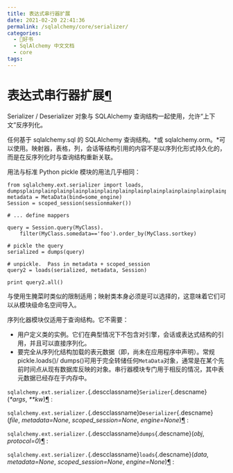 ```yaml
---
title: 表达式串行器扩展
date: 2021-02-20 22:41:36
permalink: /sqlalchemy/core/serializer/
categories:
  - 📖好书
  - SqlAlchemy 中文文档
  - core
tags:
---
```

表达式串行器扩展[¶](#module-sqlalchemy.ext.serializer "Permalink to this headline")
===================================================================================

Serializer /
Deserializer 对象与 SQLAlchemy 查询结构一起使用，允许“上下文”反序列化。

任何基于 sqlalchemy.sql 的 SQLAlchemy 查询结构。\*或 sqlalchemy.orm。\*可以使用。映射器，表格，列，会话等结构引用的内容不是以序列化形式持久化的，而是在反序列化时与查询结构重新关联。

用法与标准 Python pickle 模块的用法几乎相同：

    from sqlalchemy.ext.serializer import loads, dumpsplainplainplainplainplainplainplainplainplainplainplainplainplainplainplainplainplainplainplainplainplainplainplainplainplainplainplainplainplainplainplainplainplainplain
    metadata = MetaData(bind=some_engine)
    Session = scoped_session(sessionmaker())

    # ... define mappers

    query = Session.query(MyClass).
        filter(MyClass.somedata=='foo').order_by(MyClass.sortkey)

    # pickle the query
    serialized = dumps(query)

    # unpickle.  Pass in metadata + scoped_session
    query2 = loads(serialized, metadata, Session)

    print query2.all()

与使用生腌菜时类似的限制适用；映射类本身必须是可以选择的，这意味着它们可以从模块级命名空间导入。

序列化器模块仅适用于查询结构。它不需要：

-   用户定义类的实例。它们在典型情况下不包含对引擎，会话或表达式结构的引用，并且可以直接序列化。
-   要完全从序列化结构加载的表元数据（即，尚未在应用程序中声明）。常规 pickle.loads()/
    dumps()可用于完全转储任何`MetaData`对象，通常是在某个先前时间点从现有数据库反映的对象。串行器模块专门用于相反的情况，其中表元数据已经存在于内存中。

 `sqlalchemy.ext.serializer.`{.descclassname}`Serializer`{.descname}(*\*args*, *\*\*kw*)[¶](#sqlalchemy.ext.serializer.Serializer "Permalink to this definition")
:   

 `sqlalchemy.ext.serializer.`{.descclassname}`Deserializer`{.descname}(*file*, *metadata=None*, *scoped\_session=None*, *engine=None*)[¶](#sqlalchemy.ext.serializer.Deserializer "Permalink to this definition")
:   

 `sqlalchemy.ext.serializer.`{.descclassname}`dumps`{.descname}(*obj*, *protocol=0*)[¶](#sqlalchemy.ext.serializer.dumps "Permalink to this definition")
:   

 `sqlalchemy.ext.serializer.`{.descclassname}`loads`{.descname}(*data*, *metadata=None*, *scoped\_session=None*, *engine=None*)[¶](#sqlalchemy.ext.serializer.loads "Permalink to this definition")
:   


